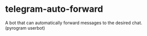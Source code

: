 # telegram-auto-forward

A bot that can automatically forward messages to the desired chat. (pyrogram userbot)
